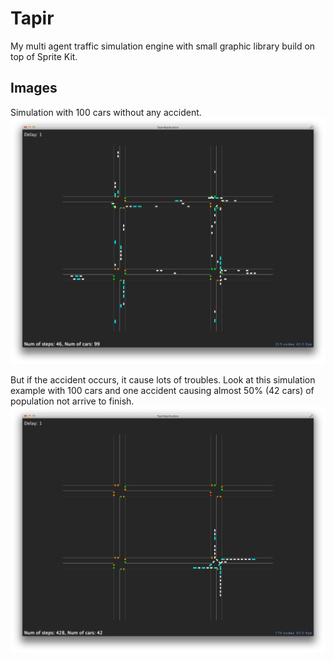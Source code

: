 Tapir
=====

My multi agent traffic simulation engine with small graphic library build on top of Sprite Kit.

Images
-----
Simulation with 100 cars without any accident.
![alt text](https://raw.githubusercontent.com/Higgcz/Tapir/master/Images/Sim_100_cars_no_accidents.png "Simulations with 100 cars and no accidents")

But if the accident occurs, it cause lots of troubles. Look at this simulation example with 100 cars and one accident causing almost 50% (42 cars) of population not arrive to finish.
![alt text](https://raw.githubusercontent.com/Higgcz/Tapir/master/Images/Sim_100_cars_one_crash_42_cars_stuck.png "Simulations with 100 cars and one accident")
